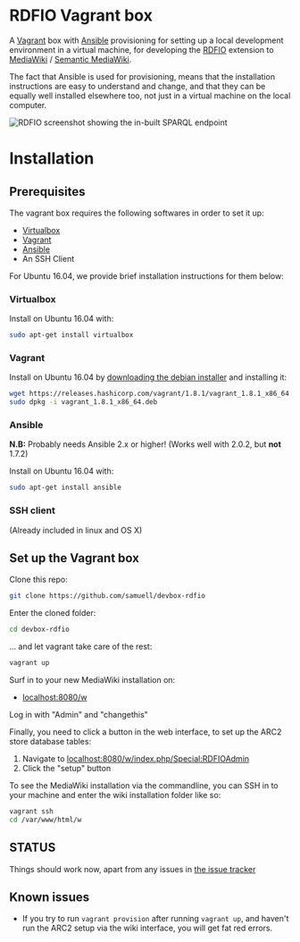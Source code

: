 # RDFIO Vagrant box

A [Vagrant](https://www.vagrantup.com/) box with
[Ansible](https://www.ansible.com/) provisioning for setting up a local
development environment in a virtual machine, for developing the
[RDFIO](https://github.com/rdfio/RDFIO) extension to
[MediaWiki](https://www.mediawiki.org) / [Semantic MediaWiki](https://www.semantic-mediawiki.org).

The fact that Ansible is used for provisioning, means that the installation
instructions are easy to understand and change, and that they can be equally
well installed elsewhere too, not just in a virtual machine on the local
computer.

![RDFIO screenshot showing the in-built SPARQL endpoint](http://i.imgur.com/PMMIHZ4.png)

# Installation

## Prerequisites

The vagrant box requires the following softwares in order to set it up:

- [Virtualbox](https://www.virtualbox.org/)
- [Vagrant](https://www.vagrantup.com/)
- [Ansible](https://www.ansible.com/)
- An SSH Client

For Ubuntu 16.04, we provide brief installation instructions for them below:

### Virtualbox

Install on Ubuntu 16.04 with:

```bash
sudo apt-get install virtualbox
```

### Vagrant

Install on Ubuntu 16.04 by [downloading the debian installer](https://www.vagrantup.com/downloads.html) and installing it:

```bash
wget https://releases.hashicorp.com/vagrant/1.8.1/vagrant_1.8.1_x86_64.deb
sudo dpkg -i vagrant_1.8.1_x86_64.deb
```

### Ansible

**N.B:** Probably needs Ansible 2.x or higher! (Works well with 2.0.2, but **not** 1.7.2)

Install on Ubuntu 16.04 with:

```bash
sudo apt-get install ansible
```

### SSH client

(Already included in linux and OS X)

## Set up the Vagrant box

Clone this repo:

```bash
git clone https://github.com/samuell/devbox-rdfio
```
Enter the cloned folder:

```bash
cd devbox-rdfio
```

... and let vagrant take care of the rest:

```bash
vagrant up
```

Surf in to your new MediaWiki installation on:

* [localhost:8080/w](http://localhost:8080/w)

Log in with "Admin" and "changethis"

Finally, you need to click a button in the web interface, to set up the ARC2 store database tables:

1. Navigate to [localhost:8080/w/index.php/Special:RDFIOAdmin](http://localhost:8080/w/index.php/Special:RDFIOAdmin)
2. Click the "setup" button

To see the MediaWiki installation via the commandline, you can SSH in to your machine and enter the wiki installation folder like so:

```bash
vagrant ssh
cd /var/www/html/w
```

## STATUS

Things should work now, apart from any issues in [the issue tracker](https://github.com/rdfio/RDFIO/issues)

## Known issues

- If you try to run `vagrant provision` after running `vagrant up`, and haven't
  run the ARC2 setup via the wiki interface, you will get fat red errors.
